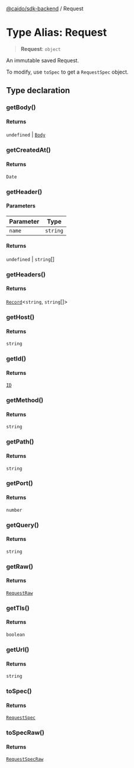[@caido/sdk-backend](../index.md) / Request

# Type Alias: Request

> **Request**: `object`

An immutable saved Request.

To modify, use `toSpec` to get a `RequestSpec` object.

## Type declaration

### getBody()

#### Returns

`undefined` \| [`Body`](../classes/Body.md)

### getCreatedAt()

#### Returns

`Date`

### getHeader()

#### Parameters

| Parameter | Type |
| ------ | ------ |
| `name` | `string` |

#### Returns

`undefined` \| `string`[]

### getHeaders()

#### Returns

[`Record`](Record.md)\<`string`, `string`[]\>

### getHost()

#### Returns

`string`

### getId()

#### Returns

[`ID`](ID.md)

### getMethod()

#### Returns

`string`

### getPath()

#### Returns

`string`

### getPort()

#### Returns

`number`

### getQuery()

#### Returns

`string`

### getRaw()

#### Returns

[`RequestRaw`](RequestRaw.md)

### getTls()

#### Returns

`boolean`

### getUrl()

#### Returns

`string`

### toSpec()

#### Returns

[`RequestSpec`](../classes/RequestSpec.md)

### toSpecRaw()

#### Returns

[`RequestSpecRaw`](../classes/RequestSpecRaw.md)
